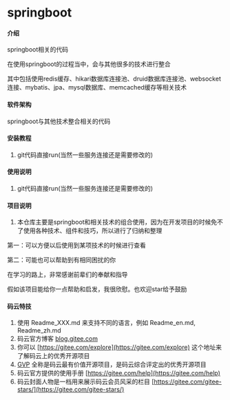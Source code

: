 # springboot

#### 介绍
springboot相关的代码

在使用springboot的过程当中，会与其他很多的技术进行整合

其中包括使用redis缓存、hikari数据库连接池、druid数据库连接池、websocket连接、mybatis、jpa、mysql数据库、memcached缓存等相关技术

#### 软件架构
springboot与其他技术整合相关的代码


#### 安装教程

1. git代码直接run(当然一些服务连接还是需要修改的)


#### 使用说明

1. git代码直接run(当然一些服务连接还是需要修改的)


#### 项目说明

1. 本仓库主要是springboot和相关技术的组合使用，因为在开发项目的时候免不了使用各种技术、组件和技巧，所以进行了归纳和整理

第一：可以方便以后使用到某项技术的时候进行查看

第二：可能也可以帮助到有相同困扰的你

在学习的路上，非常感谢前辈们的奉献和指导

假如该项目能给你一点帮助和启发，我很欣慰。也欢迎star给予鼓励


#### 码云特技

1. 使用 Readme\_XXX.md 来支持不同的语言，例如 Readme\_en.md, Readme\_zh.md
2. 码云官方博客 [blog.gitee.com](https://blog.gitee.com)
3. 你可以 [https://gitee.com/explore](https://gitee.com/explore) 这个地址来了解码云上的优秀开源项目
4. [GVP](https://gitee.com/gvp) 全称是码云最有价值开源项目，是码云综合评定出的优秀开源项目
5. 码云官方提供的使用手册 [https://gitee.com/help](https://gitee.com/help)
6. 码云封面人物是一档用来展示码云会员风采的栏目 [https://gitee.com/gitee-stars/](https://gitee.com/gitee-stars/)